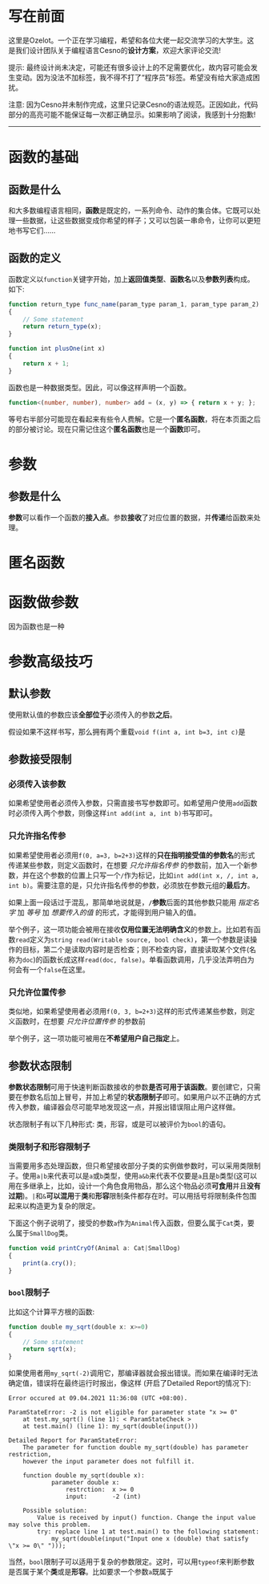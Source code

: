 写在前面
================

这里是Ozelot。一个正在学习编程，希望和各位大佬一起交流学习的大学生。这是我们设计团队关于编程语言Cesno的**设计方案**，欢迎大家评论交流!

提示: 最终设计尚未决定，可能还有很多设计上的不足需要优化，故内容可能会发生变动。因为没法不加标签，我不得不打了“程序员”标签。希望没有给大家造成困扰。

注意: 因为Cesno并未制作完成，这里只记录Cesno的语法规范。正因如此，代码部分的高亮可能不能保证每一次都正确显示。如果影响了阅读，我感到十分抱歉!

----

函数的基础
================

## 函数是什么

和大多数编程语言相同，**函数**是既定的，一系列命令、动作的集合体。它既可以处理一些数据，让这些数据变成你希望的样子；又可以包装一串命令，让你可以更短地书写它们……

## 函数的定义

函数定义以`function`关键字开始，加上**返回值类型**、**函数名**以及**参数列表**构成。如下:

```typescript
function return_type func_name(param_type param_1, param_type param_2)
{
    // Some statement
    return return_type(x);
}
```

```typescript
function int plusOne(int x)
{
    return x + 1;
}
```

函数也是一种数据类型。因此，可以像这样声明一个函数。

```typescript
function<(number, number), number> add = (x, y) => { return x + y; };
```

等号右半部分可能现在看起来有些令人费解。它是一个**匿名函数**，将在本页面之后的部分被讨论。现在只需记住这个**匿名函数**也是一个**函数**即可。

# 参数

## 参数是什么

**参数**可以看作一个函数的**接入点**。参数**接收**了对应位置的数据，并**传递**给函数来处理。



# 匿名函数



# 函数做参数

因为函数也是一种




# 参数高级技巧

## 默认参数

使用默认值的参数应该**全部位于**必须传入的参数**之后**。

假设如果不这样书写，那么拥有两个重载`void f(int a, int b=3, int c)`是

## 参数接受限制

### 必须传入该参数

如果希望使用者必须传入参数，只需直接书写参数即可。如希望用户使用`add`函数时必须传入两个参数，则像这样`int add(int a, int b)`书写即可。

### 只允许指名传参

如果希望使用者必须用`f(0, a=3, b=2+3)`这样的**只在指明接受值的参数名**的形式传递某些参数，则定义函数时，在想要 *只允许指名传参* 的参数前，加入一个新参数，并在这个参数的位置上只写一个`/`作为标记，比如`int add(int x, /, int a, int b)`。需要注意的是，只允许指名传参的参数，必须放在参数元组的**最后方**。

如果上面一段话过于混乱，那简单地说就是，**`/`参数**后面的其他参数只能用 *指定名字* 加 *等号* 加 *想要传入的值* 的形式，才能得到用户输入的值。

举个例子，这一项功能会被用在接收**仅用位置无法明确含义**的参数上。比如若有函数`read`定义为`string read(Writable source, bool check)`，第一个参数是读操作的目标，第二个是读取内容时是否检查；则不检查内容，直接读取某个文件(名称为`doc`)的函数长成这样`read(doc, false)`。单看函数调用，几乎没法弄明白为何会有一个`false`在这里。

### 只允许位置传参

类似地，如果希望使用者必须用`f(0, 3, b=2+3)`这样的形式传递某些参数，则定义函数时，在想要 *只允许位置传参* 的参数前

举个例子，这一项功能可被用在**不希望用户自己指定**上。

## 参数状态限制

**参数状态限制**可用于快速判断函数接收的参数**是否可用于该函数**。要创建它，只需要在参数名后加上冒号，并加上希望的**状态限制子**即可。如果用户以不正确的方式传入参数，编译器会尽可能早地发现这一点，并报出错误阻止用户这样做。

状态限制子有以下几种形式: 类，形容，或是可以被评价为`bool`的语句。

### 类限制子和形容限制子

当需要用多态处理函数，但只希望接收部分子类的实例做参数时，可以采用类限制子。使用`a|b`来代表可以是`a`或`b`类型，使用`a&b`来代表不仅要是`a`且是`b`类型(这可以用在多继承上，比如，设计一个角色食用物品，那么这个物品必须**可食用**并且**没有过期**)。`|`和`&`**可以混用**于**类**和**形容**限制条件都存在时。可以用括号将限制条件包围起来以构造更为复杂的限定。

下面这个例子说明了，接受的参数`a`作为`Animal`传入函数，但要么属于`Cat`类，要么属于`SmallDog`类。

```typescript
function void printCryOf(Animal a: Cat|SmallDog)
{
    print(a.cry());
}
```

### 

### `bool`限制子

比如这个计算平方根的函数:

```typescript
function double my_sqrt(double x: x>=0)
{
    // Some statement
    return sqrt(x);
}
```

如果使用者用`my_sqrt(-2)`调用它，那编译器就会报出错误。而如果在编译时无法确定值，错误将在最终运行时报出，像这样 (开启了Detailed Report的情况下):

```
Error occured at 09.04.2021 11:36:08 (UTC +08:00).

ParamStateError: -2 is not eligible for parameter state "x >= 0"
    at test.my_sqrt() (line 1): < ParamStateCheck >
    at test.main() (line 1): my_sqrt(double(input()))

Detailed Report for ParamStateError:
    The parameter for function double my_sqrt(double) has parameter restriction,
    however the input parameter does not fulfill it.

    function double my_sqrt(double x):
            parameter double x:
                restrction:  x >= 0
                input:       -2 (int)
                
    Possible solution:
        Value is received by input() function. Change the input value may solve this problem.
        try: replace line 1 at test.main() to the following statement:
            my_sqrt(double(input("Input one x (double) that satisfy \"x >= 0\" ")));
```

当然，`bool`限制子可以适用于复杂的参数限定。这时，可以用`typeof`来判断参数是否属于某个**类**或是**形容**。比如要求一个参数`a`既属于

